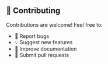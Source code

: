 ## 🤝 Contributing
Contributions are welcome! Feel free to:

* 🐛 Report bugs
* 💡 Suggest new features
* 📝 Improve documentation
* 🔧 Submit pull requests
